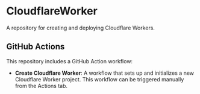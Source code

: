 # CloudflareWorker

A repository for creating and deploying Cloudflare Workers.

## GitHub Actions

This repository includes a GitHub Action workflow:

- **Create Cloudflare Worker**: A workflow that sets up and initializes a new Cloudflare Worker project. This workflow can be triggered manually from the Actions tab.